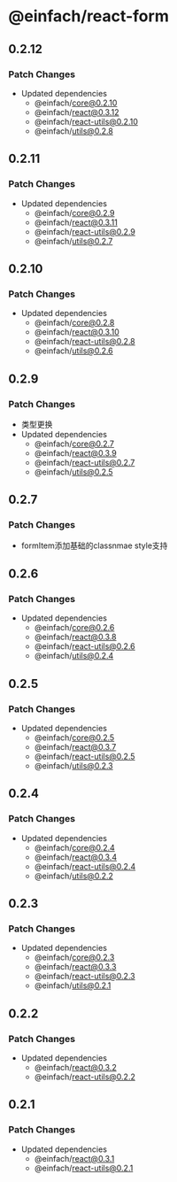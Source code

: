 # @einfach/react-form

## 0.2.12

### Patch Changes

- Updated dependencies
  - @einfach/core@0.2.10
  - @einfach/react@0.3.12
  - @einfach/react-utils@0.2.10
  - @einfach/utils@0.2.8

## 0.2.11

### Patch Changes

- Updated dependencies
  - @einfach/core@0.2.9
  - @einfach/react@0.3.11
  - @einfach/react-utils@0.2.9
  - @einfach/utils@0.2.7

## 0.2.10

### Patch Changes

- Updated dependencies
  - @einfach/core@0.2.8
  - @einfach/react@0.3.10
  - @einfach/react-utils@0.2.8
  - @einfach/utils@0.2.6

## 0.2.9

### Patch Changes

- 类型更换
- Updated dependencies
  - @einfach/core@0.2.7
  - @einfach/react@0.3.9
  - @einfach/react-utils@0.2.7
  - @einfach/utils@0.2.5

## 0.2.7

### Patch Changes

- formItem添加基础的classnmae style支持

## 0.2.6

### Patch Changes

- Updated dependencies
  - @einfach/core@0.2.6
  - @einfach/react@0.3.8
  - @einfach/react-utils@0.2.6
  - @einfach/utils@0.2.4

## 0.2.5

### Patch Changes

- Updated dependencies
  - @einfach/core@0.2.5
  - @einfach/react@0.3.7
  - @einfach/react-utils@0.2.5
  - @einfach/utils@0.2.3

## 0.2.4

### Patch Changes

- Updated dependencies
  - @einfach/core@0.2.4
  - @einfach/react@0.3.4
  - @einfach/react-utils@0.2.4
  - @einfach/utils@0.2.2

## 0.2.3

### Patch Changes

- Updated dependencies
  - @einfach/core@0.2.3
  - @einfach/react@0.3.3
  - @einfach/react-utils@0.2.3
  - @einfach/utils@0.2.1

## 0.2.2

### Patch Changes

- Updated dependencies
  - @einfach/react@0.3.2
  - @einfach/react-utils@0.2.2

## 0.2.1

### Patch Changes

- Updated dependencies
  - @einfach/react@0.3.1
  - @einfach/react-utils@0.2.1
